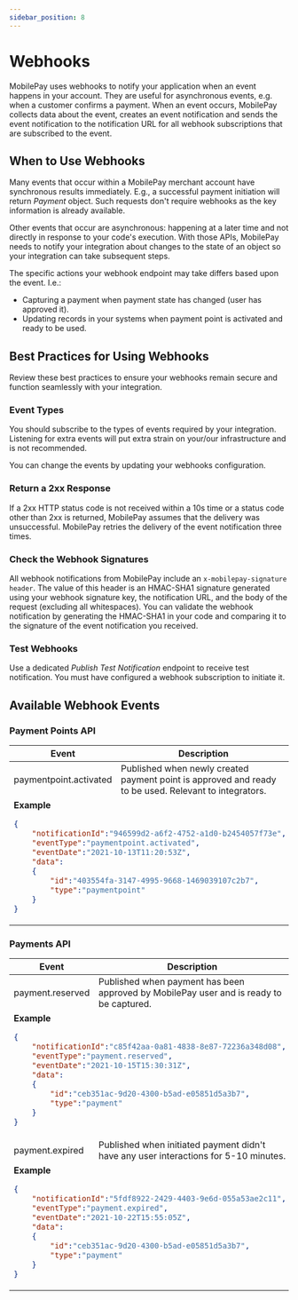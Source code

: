 ```yaml
---
sidebar_position: 8
---
```


# Webhooks

MobilePay uses webhooks to notify your application when an event happens in your account. They are useful for asynchronous events, e.g. when a customer confirms a payment. When an event occurs, MobilePay collects data about the event, creates an event notification and sends the event notification to the notification URL for all webhook subscriptions that are subscribed to the event.

## When to Use Webhooks

Many events that occur within a MobilePay merchant account have synchronous results immediately. E.g., a successful payment initiation will return _Payment_ object. Such requests don't require webhooks as the key information is already available.

Other events that occur are asynchronous: happening at a later time and not directly in response to your code's execution. With those APIs, MobilePay needs to notify your integration about changes to the state of an object so your integration can take subsequent steps.

The specific actions your webhook endpoint may take differs based upon the event. I.e.:

- Capturing a payment when payment state has changed (user has approved it).
- Updating records in your systems when payment point is activated and ready to be used.

## Best Practices for Using Webhooks

Review these best practices to ensure your webhooks remain secure and function seamlessly with your integration.

### Event Types

You should subscribe to the types of events required by your integration. Listening for extra events will put extra strain on your/our infrastructure and is not recommended.

You can change the events by updating your webhooks configuration.

### Return a 2xx Response

If a 2xx HTTP status code is not received within a 10s time or a status code other than 2xx is returned, MobilePay assumes that the delivery was unsuccessful. MobilePay retries the delivery of the event notification three times.

### Check the Webhook Signatures

All webhook notifications from MobilePay include an `x-mobilepay-signature header`. The value of this header is an HMAC-SHA1 signature generated using your webhook signature key, the notification URL, and the body of the request (excluding all whitespaces). You can validate the webhook notification by generating the HMAC-SHA1 in your code and comparing it to the signature of the event notification you received.

### Test Webhooks

Use a dedicated _Publish Test Notification_ endpoint to receive test notification. You must have configured a webhook subscription to initiate it.

## Available Webhook Events

### Payment Points API

<table class="webhooks-table">
<thead>
<th> Event </th> <th> Description </th>
</thead>
<tr>
<td> paymentpoint.activated </td>
<td> Published when newly created payment point is approved and ready to be used. Relevant to integrators. </td>
</tr>
<tr>
<td colspan="2">
<b>Example</b>

```json title="paymentpoint.activated request body example"
{
    "notificationId":"946599d2-a6f2-4752-a1d0-b2454057f73e",
    "eventType":"paymentpoint.activated",
    "eventDate":"2021-10-13T11:20:53Z",
    "data":
    {
        "id":"403554fa-3147-4995-9668-1469039107c2b7",
        "type":"paymentpoint"
    }
}
```

</td>
</tr>
</table>

### Payments API

<table class="webhooks-table">
<thead>
<th> Event </th> <th> Description </th>
</thead>
<tr>
<td> payment.reserved </td>
<td> Published when payment has been approved by MobilePay user and is ready to be captured. </td>
</tr>
<tr>
<td colspan="2">
<b>Example</b>

```json
{
    "notificationId":"c85f42aa-0a81-4838-8e87-72236a348d08",
    "eventType":"payment.reserved",
    "eventDate":"2021-10-15T15:30:31Z",
    "data":
    {
        "id":"ceb351ac-9d20-4300-b5ad-e05851d5a3b7",
        "type":"payment"
    }
}
```

</td>
</tr>
<tr>
<td> payment.expired </td>
<td> Published when initiated payment didn't have any user interactions for 5-10 minutes. </td>
</tr>
<tr>
<td colspan="2">
<b>Example</b>

```json
{
    "notificationId":"5fdf8922-2429-4403-9e6d-055a53ae2c11",
    "eventType":"payment.expired",
    "eventDate":"2021-10-22T15:55:05Z",
    "data":
    {
        "id":"ceb351ac-9d20-4300-b5ad-e05851d5a3b7",
        "type":"payment"
    }
}
```

</td>
</tr>
</table>
